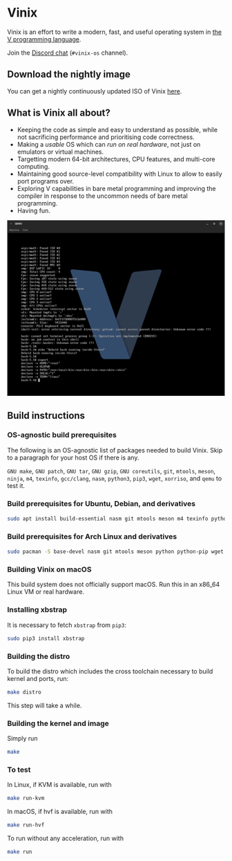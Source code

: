 # Vinix

Vinix is an effort to write a modern, fast, and useful operating system in [the V programming language](https://vlang.io).

Join the [Discord chat](https://discord.gg/vlang) (`#vinix-os` channel).

## Download the nightly image

You can get a nightly continuously updated ISO of Vinix [here](https://github.com/vlang/vinix/releases/download/nightly/vinix-nightly.iso).

## What is Vinix all about?

- Keeping the code as simple and easy to understand as possible, while not sacrificing
performance and prioritising code correctness.
- Making a *usable* OS which can *run on real hardware*, not just on emulators or
virtual machines.
- Targetting modern 64-bit architectures, CPU features, and multi-core computing.
- Maintaining good source-level compatibility with Linux to allow to easily port programs over.
- Exploring V capabilities in bare metal programming and improving the compiler in response to the uncommon needs of bare metal programming.
- Having fun.

![Reference screenshot](/screenshot.png?raw=true "Reference screenshot")

## Build instructions

### OS-agnostic build prerequisites

The following is an OS-agnostic list of packages needed to build Vinix. Skip to a paragraph for your host OS if there is any.

`GNU make`, `GNU patch`, `GNU tar`, `GNU gzip`, `GNU coreutils`, `git`, `mtools`, `meson`, `ninja`, `m4`, `texinfo`, `gcc/clang`, `nasm`, `python3`, `pip3`, `wget`, `xorriso`, and `qemu` to test it.

### Build prerequisites for Ubuntu, Debian, and derivatives
```bash
sudo apt install build-essential nasm git mtools meson m4 texinfo python3 python3-pip wget xorriso qemu-system-x86
```

### Build prerequisites for Arch Linux and derivatives
```bash
sudo pacman -S base-devel nasm git mtools meson python python-pip wget xorriso qemu-arch-extra
```

### Building Vinix on macOS

This build system does not officially support macOS. Run this in an x86_64 Linux VM
or real hardware.

### Installing xbstrap

It is necessary to fetch `xbstrap` from `pip3`:
```bash
sudo pip3 install xbstrap
```

### Building the distro

To build the distro which includes the cross toolchain necessary
to build kernel and ports, run:

```bash
make distro
```

This step will take a while.

### Building the kernel and image

Simply run
```bash
make
```

### To test

In Linux, if KVM is available, run with
```bash
make run-kvm
```

In macOS, if hvf is available, run with
```bash
make run-hvf
```

To run without any acceleration, run with
```bash
make run
```
